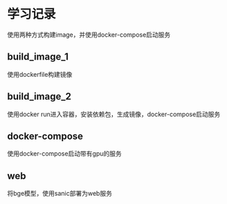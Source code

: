 # 学习记录

使用两种方式构建image，并使用docker-compose启动服务

## build_image_1

使用dockerfile构建镜像

## build_image_2

使用docker run进入容器，安装依赖包，生成镜像，docker-compose启动服务

## docker-compose

使用docker-compose启动带有gpu的服务

## web

将bge模型，使用sanic部署为web服务